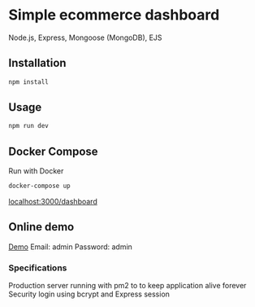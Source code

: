 # Simple ecommerce dashboard

Node.js, Express, Mongoose (MongoDB), EJS

## Installation

```bash
npm install
```

## Usage

```bash
npm run dev
```

## Docker Compose

Run with Docker

```bash
docker-compose up
```

[localhost:3000/dashboard](localhost:3000/dashboard)

## Online demo

[Demo](https://still-mountain-62095.herokuapp.com/)
Email: admin
Password: admin

### Specifications

Production server running with pm2 to to keep application alive forever
Security login using bcrypt and Express session
